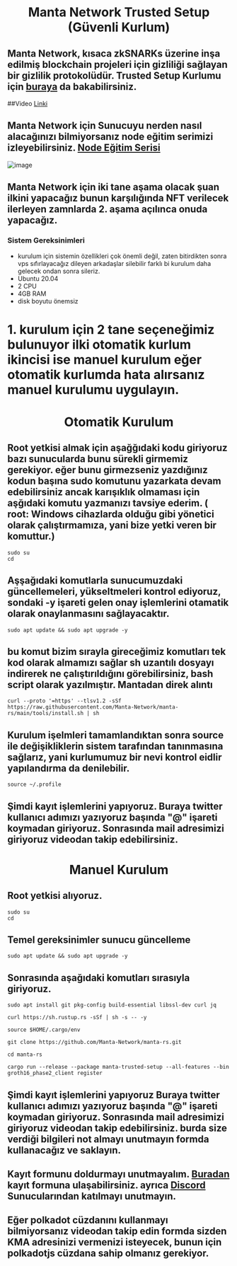 <h1 align="center">Manta Network Trusted Setup (Güvenli  Kurlum)

## Manta Network, kısaca zkSNARKs üzerine inşa edilmiş blockchain projeleri için gizliliği sağlayan bir gizlilik protokolüdür. Trusted Setup Kurlumu için [buraya](https://docs.manta.network/docs/concepts/TrustedSetup) da bakabilirsiniz.

##Video [Linki](https://youtu.be/jf5dvWblYek) 

## Manta Network için Sunucuyu nerden nasıl alacağınızı bilmiyorsanız node eğitim serimizi izleyebilirsiniz. [Node Eğitim Serisi](https://www.youtube.com/playlist?list=PLKxGUfdcj7MVXls2OvTpwx6CnpVJN685w)

![image](https://docs.manta.network/img/guides/trusted-setup-stages.svg)
## Manta Network için iki tane aşama olacak şuan ilkini yapacağız bunun karşılığında NFT verilecek ilerleyen zamnlarda 2. aşama açılınca onuda yapacağız.

### Sistem Gereksinimleri
 - kurulum için sistemin özellikleri çok önemli değil, zaten bitirdikten sonra vps sıfırlayacağız dileyen arkadaşlar silebilir farklı bi kurulum daha gelecek ondan sonra sileriz.
 - Ubuntu 20.04
 - 2 CPU
 - 4GB RAM
 - disk boyutu önemsiz
 # 1. kurulum için 2 tane seçeneğimiz bulunuyor ilki otomatik kurlum ikincisi ise manuel kurulum eğer otomatik kurlumda hata alırsanız manuel kurulumu uygulayın.

<h1 align="center">Otomatik Kurulum

  ## Root yetkisi almak için aşağğıdaki kodu giriyoruz bazı sunucularda bunu sürekli girmemiz gerekiyor. eğer bunu girmezseniz yazdığınız kodun başına sudo komutunu yazarkata devam edebilirsiniz ancak karışıklık olmaması için aşğıdaki komutu yazmanızı tavsiye ederim. ( root: Windows cihazlarda olduğu gibi yönetici olarak çalıştırmamıza, yani bize yetki veren bir komuttur.)
  ```
  sudo su
  cd
  ```

 ## Aşşağıdaki komutlarla sunucumuzdaki güncellemeleri, yükseltmeleri kontrol ediyoruz, sondaki -y işareti gelen onay işlemlerini otamatik olarak onaylanmasını sağlayacaktır.

  ```
 sudo apt update && sudo apt upgrade -y
  ```

 ## bu komut bizim sırayla gireceğimiz komutları tek kod olarak almamızı sağlar sh uzantılı dosyayı indirerek ne çalıştırıldığını görebilirsiniz, bash script olarak yazılmıştır. Mantadan direk alıntı

 ```
curl --proto '=https' --tlsv1.2 -sSf https://raw.githubusercontent.com/Manta-Network/manta-rs/main/tools/install.sh | sh
 ```

  ## Kurulum işelmleri tamamlandıktan sonra source ile değişikliklerin sistem tarafından tanınmasına sağlarız, yani kurlumumuz bir nevi kontrol eidlir yapılandırma da denilebilir.
   ```
source ~/.profile
 ```
  
   ## Şimdi kayıt işlemlerini yapıyoruz. Buraya twitter kullanıcı adımızı yazıyoruz başında "@" işareti koymadan giriyoruz. Sonrasında mail adresimizi giriyoruz videodan takip edebilirsiniz.

<h1 align="center"> Manuel Kurulum


  ## Root yetkisi alıyoruz.
  ```
  sudo su
  cd
  ```

 ## Temel gereksinimler sunucu güncelleme

  ```
 sudo apt update && sudo apt upgrade -y
  ```

 ## Sonrasında aşağıdaki komutları sırasıyla giriyoruz.

 ```
sudo apt install git pkg-config build-essential libssl-dev curl jq
 ```
 ```
curl https://sh.rustup.rs -sSf | sh -s -- -y
 ```
 ```
source $HOME/.cargo/env
 ```
 ```
git clone https://github.com/Manta-Network/manta-rs.git
 ```

 ```
cd manta-rs
 ``` 
 ```
cargo run --release --package manta-trusted-setup --all-features --bin groth16_phase2_client register
 ```  
  
## Şimdi kayıt işlemlerini yapıyoruz Buraya twitter kullanıcı adımızı yazıyoruz başında "@" işareti koymadan giriyoruz. Sonrasında mail adresimizi giriyoruz videodan takip edebilirsiniz. burda size verdiği bilgileri not almayı unutmayın formda kullanacağız ve saklayın.

## Kayıt formunu doldurmayı unutmayalım. [Buradan](https://mantanetwork.typeform.com/TrustedSetup) kayıt formuna ulaşabilirsiniz. ayrıca [Discord](https://discord.gg/mantanetwork) Sunucularından katılmayı unutmayın.

  ## Eğer polkadot cüzdanını kullanmayı bilmiyorsanız videodan takip edin formda sizden  KMA adresinizi vermenizi isteyecek, bunun için polkadotjs cüzdana sahip olmanız gerekiyor.
 

